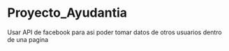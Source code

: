 # Proyecto_Ayudantia
Usar API de facebook para asi poder tomar datos de otros usuarios dentro de una pagina
